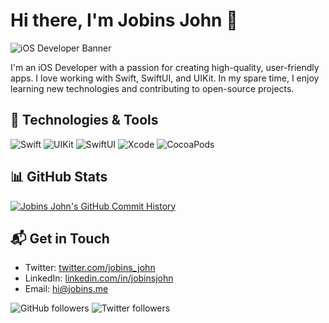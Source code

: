 # Hi there, I'm Jobins John 👋

![iOS Developer Banner](https://your-banner-image-url.png)

I'm an iOS Developer with a passion for creating high-quality, user-friendly apps. I love working with Swift, SwiftUI, and UIKit. In my spare time, I enjoy learning new technologies and contributing to open-source projects.

## 🔧 Technologies & Tools

![Swift](https://img.shields.io/badge/Swift-%23FA7343.svg?style=for-the-badge&logo=swift&logoColor=white)
![UIKit](https://img.shields.io/badge/UIKit-%23007ACC.svg?style=for-the-badge&logo=apple&logoColor=white)
![SwiftUI](https://img.shields.io/badge/SwiftUI-%23007ACC.svg?style=for-the-badge&logo=apple&logoColor=white)
![Xcode](https://img.shields.io/badge/Xcode-%23147EFB.svg?style=for-the-badge&logo=xcode&logoColor=white)
![CocoaPods](https://img.shields.io/badge/CocoaPods-%23E05D6F.svg?style=for-the-badge&logo=cocoapods&logoColor=white)

## 📊 GitHub Stats

[![Jobins John's GitHub Commit History](https://github-readme-stats.vercel.app/api?username=jobins-musashi&theme=radical&show_icons=true)](https://github.com/jobins-musashi)


## 📬 Get in Touch

- Twitter: [twitter.com/jobins_john](https://twitter.com/jobins_john)
- LinkedIn: [linkedin.com/in/jobinsjohn](https://linkedin.com/in/jobinsjohn)
- Email: [hi@jobins.me](mailto:hi@jobins.me)

![GitHub followers](https://img.shields.io/github/followers/jobins-musashi?style=social)
![Twitter followers](https://img.shields.io/twitter/follow/jobins_john?style=social)
